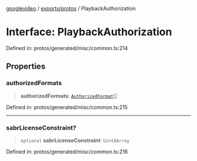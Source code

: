 [googlevideo](../../../README.md) / [exports/protos](../README.md) / PlaybackAuthorization

# Interface: PlaybackAuthorization

Defined in: protos/generated/misc/common.ts:214

## Properties

### authorizedFormats

> **authorizedFormats**: [`AuthorizedFormat`](AuthorizedFormat.md)[]

Defined in: protos/generated/misc/common.ts:215

***

### sabrLicenseConstraint?

> `optional` **sabrLicenseConstraint**: `Uint8Array`

Defined in: protos/generated/misc/common.ts:216
